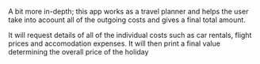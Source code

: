A bit more in-depth; this app works as a travel planner and helps the user take into acoount all of the outgoing costs and gives a final total amount. 

It will request details of all of the individual costs such as car rentals, flight prices and accomodation expenses. It will then print a final value determining the overall price of the holiday
